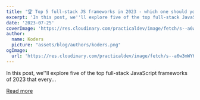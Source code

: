 ```yaml
---
title: '🏆 Top 5 full-stack JS frameworks in 2023 - which one should you pick for your next project? 🤔'
excerpt: 'In this post, we''ll explore five of the top full-stack JavaScript frameworks of 2023 that every...'
date: '2023-07-25'
coverImage: 'https://res.cloudinary.com/practicaldev/image/fetch/s--a6w3mWYK--/c_imagga_scale,f_auto,fl_progressive,h_420,q_auto,w_1000/https://dev-to-uploads.s3.amazonaws.com/uploads/articles/wpt80izd6kdsfzrl9njh.png'
author:
  name: Koders
  picture: "assets/blog/authors/koders.png"
ogImage:
  url: 'https://res.cloudinary.com/practicaldev/image/fetch/s--a6w3mWYK--/c_imagga_scale,f_auto,fl_progressive,h_420,q_auto,w_1000/https://dev-to-uploads.s3.amazonaws.com/uploads/articles/wpt80izd6kdsfzrl9njh.png'
---
```


In this post, we''ll explore five of the top full-stack JavaScript frameworks of 2023 that every...

[Read more](https://dev.to/matijasos/top-5-full-stack-js-frameworks-in-2023-which-one-should-you-pick-for-your-next-project-2ng6)
